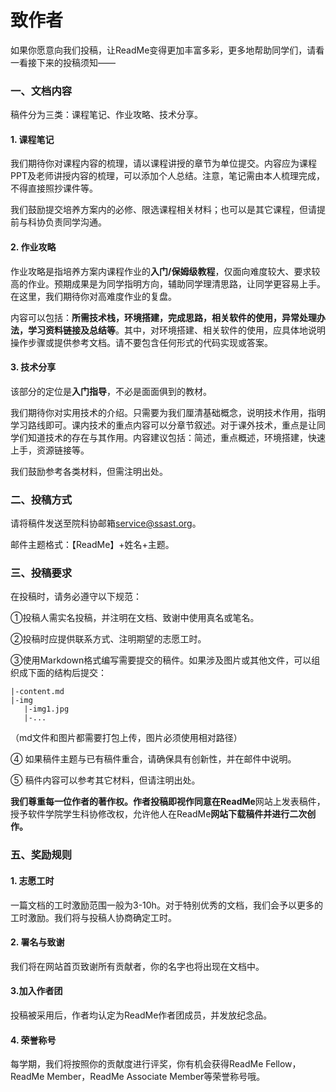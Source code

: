 # 致作者

如果你愿意向我们投稿，让ReadMe变得更加丰富多彩，更多地帮助同学们，请看一看接下来的投稿须知——

### 一、文档内容

稿件分为三类：课程笔记、作业攻略、技术分享。



#### 1. 课程笔记

我们期待你对课程内容的梳理，请以课程讲授的章节为单位提交。内容应为课程PPT及老师讲授内容的梳理，可以添加个人总结。注意，笔记需由本人梳理完成，不得直接照抄课件等。

我们鼓励提交培养方案内的必修、限选课程相关材料；也可以是其它课程，但请提前与科协负责同学沟通。

 

#### 2. 作业攻略

作业攻略是指培养方案内课程作业的**入门/保姆级教程**，仅面向难度较大、要求较高的作业。预期成果是为同学指明方向，辅助同学理清思路，让同学更容易上手。在这里，我们期待你对高难度作业的复盘。

内容可以包括：**所需技术栈，环境搭建，完成思路，相关软件的使用，异常处理办法，学习资料链接及总结等**。其中，对环境搭建、相关软件的使用，应具体地说明操作步骤或提供参考文档。请不要包含任何形式的代码实现或答案。

 

#### 3. 技术分享

该部分的定位是**入门指导**，不必是面面俱到的教材。

我们期待你对实用技术的介绍。只需要为我们厘清基础概念，说明技术作用，指明学习路线即可。课内技术的重点内容可以分章节叙述。对于课外技术，重点是让同学们知道技术的存在与其作用。内容建议包括：简述，重点概述，环境搭建，快速上手，资源链接等。

我们鼓励参考各类材料，但需注明出处。

 

 

### 二、投稿方式

请将稿件发送至院科协邮箱[service@ssast.org](mailto:发送至院科协邮箱service@ssast.org)。

邮件主题格式：【ReadMe】+姓名+主题。

 

### 三、投稿要求

在投稿时，请务必遵守以下规范：

 

①投稿人需实名投稿，并注明在文档、致谢中使用真名或笔名。

②投稿时应提供联系方式、注明期望的志愿工时。

③使用Markdown格式编写需要提交的稿件。如果涉及图片或其他文件，可以组织成下面的结构后提交：

```
|-content.md
|-img
   |-img1.jpg
   |-...
```

（md文件和图片都需要打包上传，图片必须使用相对路径）

④ 如果稿件主题与已有稿件重合，请确保具有创新性，并在邮件中说明。

⑤ 稿件内容可以参考其它材料，但请注明出处。

 

**我们尊重每一位作者的著作权。作者投稿即视作同意在ReadMe**网站上发表稿件，授予软件学院学生科协修改权，允许他人在ReadMe**网站下载稿件并进行二次创作。**

 

### 五、奖励规则

#### 1. 志愿工时

一篇文档的工时激励范围一般为3-10h。对于特别优秀的文档，我们会予以更多的工时激励。我们将与投稿人协商确定工时。

#### 2. 署名与致谢

我们将在网站首页致谢所有贡献者，你的名字也将出现在文档中。

#### 3.加入作者团

投稿被采用后，作者均认定为ReadMe作者团成员，并发放纪念品。

#### 4. 荣誉称号

每学期，我们将按照你的贡献度进行评奖，你有机会获得ReadMe Fellow，ReadMe Member，ReadMe Associate Member等荣誉称号哦。

